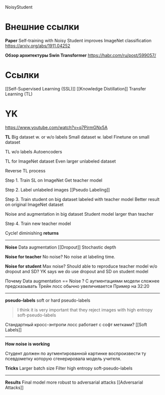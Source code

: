 
NoisyStudent

# Внешние ссылки

**Paper**
Self-training with Noisy Student improves ImageNet classification
https://arxiv.org/abs/1911.04252

**Обзор архитектуры Swin Transformer**
https://habr.com/ru/post/599057/

# Ссылки

[[Self-Supervised Learning (SSL)]]
[[Knowledge Distillation]]
Transfer Learning (TL)

# YK

https://www.youtube.com/watch?v=q7PjrmGNx5A

**TL**
Big dataset w. or w/o labels
Small dataset w. label
Finetune on small dataset

TL w/o labels
Autoencoders

TL for ImageNet dataset
Even larger unlabeled dataset

Reverse TL process

Step 1.
Train SL on ImageNet
Get teacher model

Step 2.
Label unlabeled images
[[Pseudo Labeling]]

Step 3.
Train student on big dataset labeled with teacher model
Better result on original ImageNet dataset

Noise and augmentation in big dataset
Student model larger than teacher

Step 4.
Train new teacher model

Cycle!
diminishing **returns**

---

**Noise**
Data augmentation
[[Dropout]]
Stochastic depth

**Noise for teacher**
No noise?
No noise at labeling time.

**Noise for student**
Max noise?
Should able to reproduce teacher model w/o dropout and SD?
YK says we do use dropout and SD on student model

Почему Data augmentation == Noise ?
С аугментациями модели сложнее предсказывать
Трейн лосс обычно увеличивается
Пример на 32:20

---

**pseudo-labels**
soft or hard pseudo-labels

> I think it is very important that they reject images with high entropy soft-pseudo-labels

Стандартный кросс-энтропи лосс работает с софт метками?
[[Soft Labels]]

---

**How noise is working**

Студент должен по аугментированной картинке воспроизвести ту псевдометку которую сгенерировала модель учителя.

**Tricks**
Larger batch size
Filter high entropy soft-pseudo-labels

---

**Results**
Final model more robust to adversarial attacks
[[Adversarial Attacks]]
